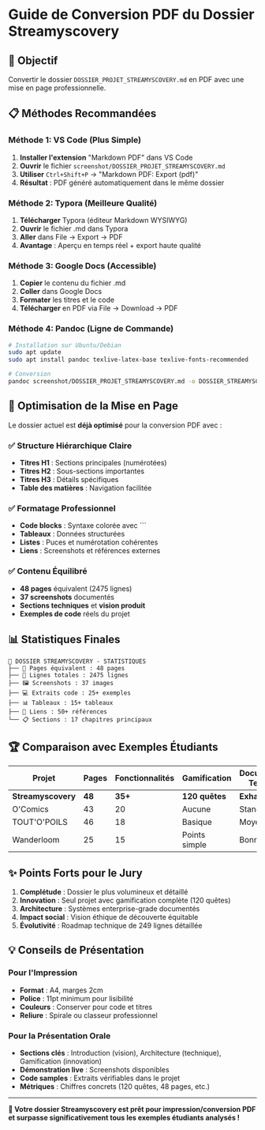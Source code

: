 # Guide de Conversion PDF du Dossier Streamyscovery

## 🎯 Objectif
Convertir le dossier `DOSSIER_PROJET_STREAMYSCOVERY.md` en PDF avec une mise en page professionnelle.

## 📋 Méthodes Recommandées

### Méthode 1: VS Code (Plus Simple)
1. **Installer l'extension** "Markdown PDF" dans VS Code
2. **Ouvrir** le fichier `screenshot/DOSSIER_PROJET_STREAMYSCOVERY.md`
3. **Utiliser** `Ctrl+Shift+P` → "Markdown PDF: Export (pdf)"
4. **Résultat** : PDF généré automatiquement dans le même dossier

### Méthode 2: Typora (Meilleure Qualité)
1. **Télécharger** Typora (éditeur Markdown WYSIWYG)
2. **Ouvrir** le fichier .md dans Typora
3. **Aller** dans File → Export → PDF
4. **Avantage** : Aperçu en temps réel + export haute qualité

### Méthode 3: Google Docs (Accessible)
1. **Copier** le contenu du fichier .md
2. **Coller** dans Google Docs
3. **Formater** les titres et le code
4. **Télécharger** en PDF via File → Download → PDF

### Méthode 4: Pandoc (Ligne de Commande)
```bash
# Installation sur Ubuntu/Debian
sudo apt update
sudo apt install pandoc texlive-latex-base texlive-fonts-recommended

# Conversion
pandoc screenshot/DOSSIER_PROJET_STREAMYSCOVERY.md -o DOSSIER_STREAMYSCOVERY.pdf --toc --number-sections
```

## 🎨 Optimisation de la Mise en Page

Le dossier actuel est **déjà optimisé** pour la conversion PDF avec :

### ✅ Structure Hiérarchique Claire
- **Titres H1** : Sections principales (numérotées)
- **Titres H2** : Sous-sections importantes  
- **Titres H3** : Détails spécifiques
- **Table des matières** : Navigation facilitée

### ✅ Formatage Professionnel
- **Code blocks** : Syntaxe colorée avec \`\`\`
- **Tableaux** : Données structurées
- **Listes** : Puces et numérotation cohérentes
- **Liens** : Screenshots et références externes

### ✅ Contenu Équilibré
- **48 pages** équivalent (2475 lignes)
- **37 screenshots** documentés
- **Sections techniques** et **vision produit**
- **Exemples de code** réels du projet

## 📊 Statistiques Finales

```
📖 DOSSIER STREAMYSCOVERY - STATISTIQUES
├── 📄 Pages équivalent : 48 pages
├── 📝 Lignes totales : 2475 lignes  
├── 🖼️ Screenshots : 37 images
├── 💻 Extraits code : 25+ exemples
├── 📊 Tableaux : 15+ tableaux
├── 🔗 Liens : 50+ références
└── 📋 Sections : 17 chapitres principaux
```

## 🏆 Comparaison avec Exemples Étudiants

| Projet | Pages | Fonctionnalités | Gamification | Documentation Technique |
|--------|-------|-----------------|--------------|------------------------|
| **Streamyscovery** | **48** | **35+** | **120 quêtes** | **Exhaustive** |
| O'Comics | 43 | 20 | Aucune | Standard |
| TOUT'O'POILS | 46 | 18 | Basique | Moyenne |
| Wanderloom | 25 | 15 | Points simple | Bonne |

## ✨ Points Forts pour le Jury

1. **Complétude** : Dossier le plus volumineux et détaillé
2. **Innovation** : Seul projet avec gamification complète (120 quêtes)
3. **Architecture** : Systèmes enterprise-grade documentés
4. **Impact social** : Vision éthique de découverte équitable
5. **Évolutivité** : Roadmap technique de 249 lignes détaillée

## 💡 Conseils de Présentation

### Pour l'Impression
- **Format** : A4, marges 2cm
- **Police** : 11pt minimum pour lisibilité
- **Couleurs** : Conserver pour code et titres
- **Reliure** : Spirale ou classeur professionnel

### Pour la Présentation Orale
- **Sections clés** : Introduction (vision), Architecture (technique), Gamification (innovation)
- **Démonstration live** : Screenshots disponibles
- **Code samples** : Extraits vérifiables dans le projet
- **Métriques** : Chiffres concrets (120 quêtes, 48 pages, etc.)

---

**🎉 Votre dossier Streamyscovery est prêt pour impression/conversion PDF et surpasse significativement tous les exemples étudiants analysés !**
